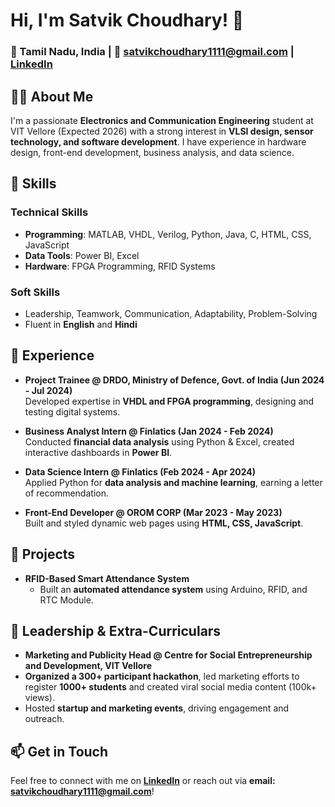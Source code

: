 # Hi, I'm Satvik Choudhary! 👋

### 📍 Tamil Nadu, India | 📧 satvikchoudhary1111@gmail.com | [LinkedIn](https://www.linkedin.com/in/satvik-choudhary-2a2a51255/)

## 👨‍💻 About Me
I'm a passionate **Electronics and Communication Engineering** student at VIT Vellore (Expected 2026) with a strong interest in **VLSI design, sensor technology, and software development**. I have experience in hardware design, front-end development, business analysis, and data science.

## 🚀 Skills
### **Technical Skills**
- **Programming**: MATLAB, VHDL, Verilog, Python, Java, C, HTML, CSS, JavaScript
- **Data Tools**: Power BI, Excel
- **Hardware**: FPGA Programming, RFID Systems

### **Soft Skills**
- Leadership, Teamwork, Communication, Adaptability, Problem-Solving
- Fluent in **English** and **Hindi**

## 💼 Experience
- **Project Trainee @ DRDO, Ministry of Defence, Govt. of India (Jun 2024 - Jul 2024)**  
  Developed expertise in **VHDL and FPGA programming**, designing and testing digital systems.

- **Business Analyst Intern @ Finlatics (Jan 2024 - Feb 2024)**  
  Conducted **financial data analysis** using Python & Excel, created interactive dashboards in **Power BI**.

- **Data Science Intern @ Finlatics (Feb 2024 - Apr 2024)**  
  Applied Python for **data analysis and machine learning**, earning a letter of recommendation.

- **Front-End Developer @ OROM CORP (Mar 2023 - May 2023)**  
  Built and styled dynamic web pages using **HTML, CSS, JavaScript**.

## 🔬 Projects
- **RFID-Based Smart Attendance System**
  - Built an **automated attendance system** using Arduino, RFID, and RTC Module.

## 🎯 Leadership & Extra-Curriculars
- **Marketing and Publicity Head @ Centre for Social Entrepreneurship and Development, VIT Vellore**
- **Organized a 300+ participant hackathon**, led marketing efforts to register **1000+ students** and created viral social media content (100k+ views).
- Hosted **startup and marketing events**, driving engagement and outreach.

## 📫 Get in Touch
Feel free to connect with me on **[LinkedIn](https://www.linkedin.com/in/satvik-choudhary-2a2a51255/)** or reach out via **email: satvikchoudhary1111@gmail.com**!
